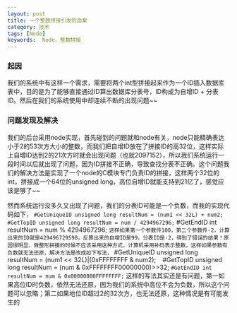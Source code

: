 ```yaml
---
layout: post
title: 一个整数拼接引发的血案
category: 技术
tags: [Node] 
keywords:  Node，整数拼接
---
```


### 起因
我们的系统中有这样一个需求，需要将两个int型拼接起来作为一个ID插入数据库表中，目的是为了能够直接通过ID算出数据库分表号，ID构成为自增ID + 分表ID。然后在我们的系统使用中却连续不断的出现问题~~

### 问题发现及解决
我们的后台采用node实现，首先碰到的问题就和node有关，node只能精确表达小于2的53次方大小的整数，而我们把自增ID放在了拼接ID的高32位，这样实际上自增ID达到2的21次方时就会出现问题（也就2097152），所以我们系统运行一段时间以后就出现了问题，因为ID拼接不正确，导致查找分表不正确。这个问题我们的解决方法是实现了一个node的C模块专门负责ID的拼接，这样两个32位的int，拼接成一个64位的unsigned long，高位自增ID就能支持到21亿了，感觉应该是够了~~

然而系统运行没多久又出现了问题，我们的分表ID可能是一个负数，而我的实现代码如下，
    ```
#GetUniqueID
unsigned long resultNum = (num1 << 32L) + num2;
    ```
    ```
#GetTopID
unsigned long resultNum = num / 4294967296;
    ```
#GetEndID
int resultNum = num % 4294967296;
    ```
这样如果第一个参数传100，第二个参数传-2，计算出来的ID就是429496729598，反算出来的自增ID是99，分表ID是-2，得到了错误的结果！原因很明显，做整形拼接的时候不应该采用这种方式，计算机采用补码表示整数，这样如果参数有负数就无法还原，解决方法是改成如下写法，
    ```
#GetUniqueID
unsigned long resultNum = (num1 << 32L)|(0xFFFFFFFF & num2);
    ```
    ```
#GetTopID
unsigned long resultNum = (num & 0xFFFFFFFF00000000)>>32;
    ```
#GetEndID
int resultNum = num & 0x00000000FFFFFFFF;
    ```
这样的写法其实还是有问题，第一如果高位ID时负数，依然无法还原，因为我们的系统中高位不会为负数，所以这个问题可以忽略；第二如果地位ID超过2的32次方，也无法还原，这种情况是有可能发生的
